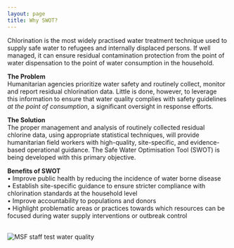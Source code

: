 ```yaml
---
layout: page
title: Why SWOT?
---
```


Chlorination is the most widely practised water treatment technique used to supply safe water to refugees and internally displaced persons. If well managed, it can ensure residual contamination protection from the point of water dispensation to the point of water consumption in the household.

<b>The Problem</b><br>
Humanitarian agencies prioritize water safety and routinely collect, monitor and report residual chlorination data. Little is done, however, to leverage this information to ensure that water quality complies with safety guidelines <em>at the point of consumption</em>, a significant oversight in response efforts.

<b>The Solution</b><br>
The proper management and analysis of routinely collected residual chlorine data, using appropriate statistical techniques, will provide humanitarian field workers with high-quality, site-specific, and evidence-based operational guidance. The Safe Water Optimisation Tool (SWOT) is being developed with this primary objective.

<b>Benefits of SWOT</b><br>
•	Improve public health by reducing the incidence of water borne disease<br>
•	Establish site-specific guidance to ensure stricter compliance with chlorination standards at the household level<br>
•	Improve accountability to populations and donors<br>
•	Highlight problematic areas or practices towards which resources can be focused during water supply interventions or outbreak control<br>
<br>
<div>  <img src="/swot/public/images/SWOTpic2_cropped.jpeg" alt="MSF staff test water quality">
</div>
